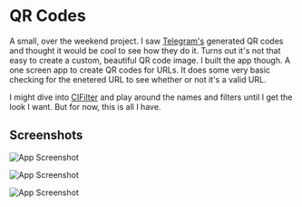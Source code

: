 
# QR Codes

A small, over the weekend project. I saw [Telegram's](https://user-images.githubusercontent.com/54270105/155898377-a85fc209-0e29-40a0-bb86-b164f098ed78.JPG) generated QR codes and thought it would be cool to see how they do it. Turns out it's not that easy to create a custom, beautiful QR code image. I built the app though. A one screen app to create QR codes for URLs. It does some very basic checking for the enetered URL to see whether or not it's a valid URL.

I might dive into [CIFilter](https://developer.apple.com/library/archive/documentation/GraphicsImaging/Reference/CoreImageFilterReference/) and play around the names and filters until I get the look I want. But for now, this is all I have.



## Screenshots

![App Screenshot](https://user-images.githubusercontent.com/54270105/155898561-bd5f62f7-40eb-46a9-999c-21f9ae3b2ea0.png)

![App Screenshot](https://user-images.githubusercontent.com/54270105/155898606-142d2557-7672-407a-8ef3-60a9d6858ad5.png)

![App Screenshot](https://user-images.githubusercontent.com/54270105/155898654-60267250-3ad2-4e9f-9439-f54c1a5550c5.png)

